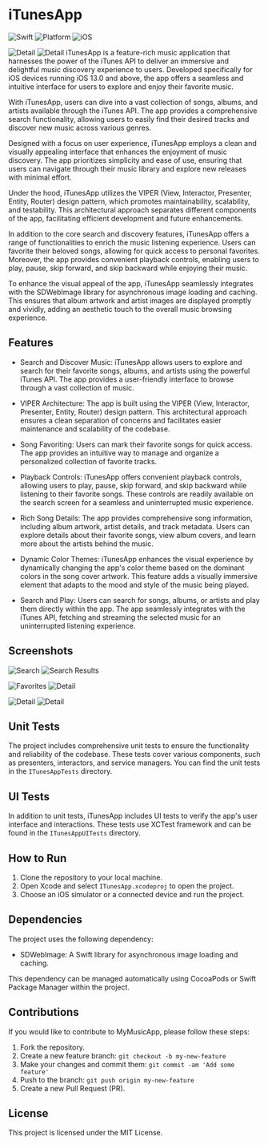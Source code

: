 
# iTunesApp

![Swift](https://img.shields.io/badge/swift-5.0-orange.svg)
![Platform](https://img.shields.io/badge/platform-iOS-lightgrey.svg)
![iOS](https://img.shields.io/badge/iOS-13.0%2B-blue.svg)

![Detail](screenshots/small/detail5.png) ![Detail](screenshots/small/detail6.png)
iTunesApp is a feature-rich music application that harnesses the power of the iTunes API to deliver an immersive and delightful music discovery experience to users. Developed specifically for iOS devices running iOS 13.0 and above, the app offers a seamless and intuitive interface for users to explore and enjoy their favorite music.

With iTunesApp, users can dive into a vast collection of songs, albums, and artists available through the iTunes API. The app provides a comprehensive search functionality, allowing users to easily find their desired tracks and discover new music across various genres.

Designed with a focus on user experience, iTunesApp employs a clean and visually appealing interface that enhances the enjoyment of music discovery. The app prioritizes simplicity and ease of use, ensuring that users can navigate through their music library and explore new releases with minimal effort.

Under the hood, iTunesApp utilizes the VIPER (View, Interactor, Presenter, Entity, Router) design pattern, which promotes maintainability, scalability, and testability. This architectural approach separates different components of the app, facilitating efficient development and future enhancements.

In addition to the core search and discovery features, iTunesApp offers a range of functionalities to enrich the music listening experience. Users can favorite their beloved songs, allowing for quick access to personal favorites. Moreover, the app provides convenient playback controls, enabling users to play, pause, skip forward, and skip backward while enjoying their music.

To enhance the visual appeal of the app, iTunesApp seamlessly integrates with the SDWebImage library for asynchronous image loading and caching. This ensures that album artwork and artist images are displayed promptly and vividly, adding an aesthetic touch to the overall music browsing experience.

## Features

- Search and Discover Music: iTunesApp allows users to explore and search for their favorite songs, albums, and artists using the powerful iTunes API. The app provides a user-friendly interface to browse through a vast collection of music.

- VIPER Architecture: The app is built using the VIPER (View, Interactor, Presenter, Entity, Router) design pattern. This architectural approach ensures a clean separation of concerns and facilitates easier maintenance and scalability of the codebase.

- Song Favoriting: Users can mark their favorite songs for quick access. The app provides an intuitive way to manage and organize a personalized collection of favorite tracks.

- Playback Controls: iTunesApp offers convenient playback controls, allowing users to play, pause, skip forward, and skip backward while listening to their favorite songs. These controls are readily available on the search screen for a seamless and uninterrupted music experience.

- Rich Song Details: The app provides comprehensive song information, including album artwork, artist details, and track metadata. Users can explore details about their favorite songs, view album covers, and learn more about the artists behind the music.
- Dynamic Color Themes: iTunesApp enhances the visual experience by dynamically changing the app's color theme based on the dominant colors in the song cover artwork. This feature adds a visually immersive element that adapts to the mood and style of the music being played.
    
-   Search and Play: Users can search for songs, albums, or artists and play them directly within the app. The app seamlessly integrates with the iTunes API, fetching and streaming the selected music for an uninterrupted listening experience.

## Screenshots

![Search](screenshots/small/search1.png)  ![Search Results](screenshots/small/search2.png)

![Favorites](screenshots/small/favorites.png) ![Detail](screenshots/small/detail4.png)

![Detail](screenshots/small/detail1.png) ![Detail](screenshots/small/detail2.png)


## Unit Tests

The project includes comprehensive unit tests to ensure the functionality and reliability of the codebase. These tests cover various components, such as presenters, interactors, and service managers. You can find the unit tests in the `ITunesAppTests` directory.

## UI Tests

In addition to unit tests, iTunesApp includes UI tests to verify the app's user interface and interactions. These tests use XCTest framework and can be found in the `ITunesAppUITests` directory.

## How to Run

1. Clone the repository to your local machine.
2. Open Xcode and select `ITunesApp.xcodeproj` to open the project.
3. Choose an iOS simulator or a connected device and run the project.

## Dependencies

The project uses the following dependency:

- SDWebImage: A Swift library for asynchronous image loading and caching.

This dependency can be managed automatically using CocoaPods or Swift Package Manager within the project.

## Contributions

If you would like to contribute to MyMusicApp, please follow these steps:

1. Fork the repository.
2. Create a new feature branch: `git checkout -b my-new-feature`
3. Make your changes and commit them: `git commit -am 'Add some feature'`
4. Push to the branch: `git push origin my-new-feature`
5. Create a new Pull Request (PR).

## License

This project is licensed under the MIT License.
